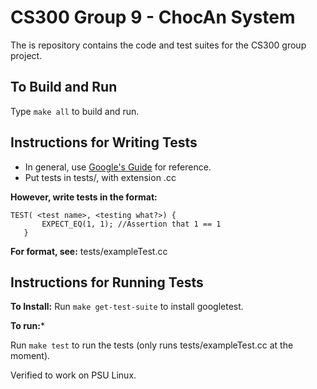 # CS300 Group 9 - ChocAn System

The is repository contains the code and test suites for
the CS300 group project.

## To Build and Run

Type `make all` to build and run.


## Instructions for Writing Tests ##
- In general, use [Google's Guide](https://github.com/google/googletest/blob/master/googletest/docs/Primer.md) for reference.
- Put tests in tests/, with extension .cc

**However, write tests in the format:**
```
TEST( <test name>, <testing what?>) {
       EXPECT_EQ(1, 1); //Assertion that 1 == 1
   }
```


**For format, see:** tests/exampleTest.cc

## Instructions for Running Tests ##

**To Install:**
Run `make get-test-suite` to install googletest.

**To run:***

Run `make test` to run the tests (only runs tests/exampleTest.cc at the moment).  

Verified to work on PSU Linux. 

